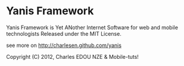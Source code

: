 Yanis Framework
===============

Yanis Framework is Yet ANother Internet Software for web and mobile technologists Released under the MIT License.

see more on http://charlesen.github.com/yanis

Copyright (C) 2012, Charles EDOU NZE & Mobile-tuts!
